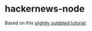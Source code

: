 # hackernews-node

Based on this [slightly outdated tutorial](https://www.howtographql.com/graphql-js/).
